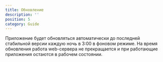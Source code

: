 ```yaml
---
title: Обновление
description: ''
position: 5
category: Guide
---
```


Приложение будет обновляться автоматически до последней стабильной версии каждую ночь в 3:00 в фоновом режиме.
На время обновления работа web-сервера не прекращается и при работающие приложения остаются в рабочем состоянии.
